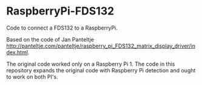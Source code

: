 # RaspberryPi-FDS132
Code to connect a FDS132 to a RaspberryPi.

Based on the code of Jan Panteltje http://panteltje.com/panteltje/raspberry_pi_FDS132_matrix_display_driver/index.html. 

The original code worked only on a Raspberry Pi 1. The code in this repository expands the original code with 
Raspberry Pi detection and ought to work on both PI's. 

